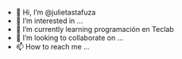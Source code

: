 - 👋 Hi, I’m @julietastafuza
- 👀 I’m interested in ...
- 🌱 I’m currently learning programación en Teclab
- 💞️ I’m looking to collaborate on ...
- 📫 How to reach me ...

<!---
julietastafuza/julietastafuza is a ✨ special ✨ repository because its `README.md` (this file) appears on your GitHub profile.
You can click the Preview link to take a look at your changes.
--->
